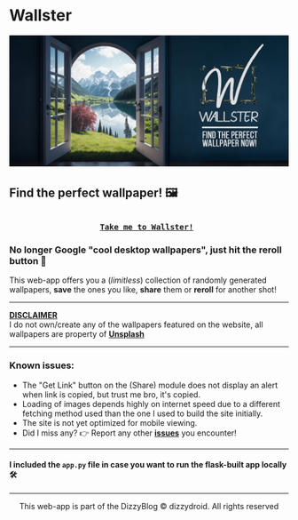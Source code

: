 # Wallster
<div id="header" align="left">
 <img src="imgs/wallster_github-min.jpg">
</div>

## Find the perfect wallpaper! 🖼️

<pre align = "center"> <b> 
<a href="https://dizzydroid.github.io/Wallster">Take me to Wallster!</a> </b>
</pre>

### No longer Google "cool desktop wallpapers", just hit the reroll button 🎲
This web-app offers you a (_limitless_) collection of randomly generated wallpapers, **save** the ones you like, **share** them or **reroll** for another shot!

_____________________________

<ins>**DISCLAIMER**<br></ins>
I do not own/create any of the wallpapers featured on the website, all wallpapers are property of 
<a href = "https://unsplash.com/"><b>Unsplash</b></a><br>
______________________________________
### Known issues: 
- The "Get Link" button on the (Share) module does not display an alert when link is copied, but trust me bro, it's copied.
- Loading of images depends highly on internet speed due to a different fetching method used than the one I used to build the site initially.
- The site is not yet optimized for mobile viewing.
- Did I miss any? 👉️ Report any other <a href = "https://github.com/dizzydroid/Wallster/issues"><b>issues</b></a> you encounter!
___________________________________________________________

#### I included the ```app.py``` file in case you want to run the flask-built app locally 🛠️
_____________________________

<p align="center"> This web-app is part of the DizzyBlog © dizzydroid. All rights reserved </p>

